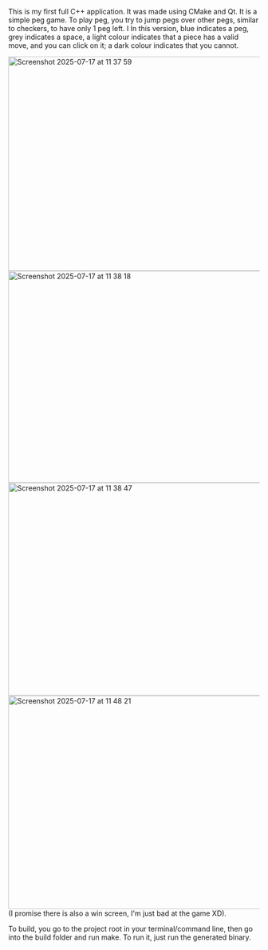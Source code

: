 This is my first full C++ application. 
It was made using CMake and Qt.
It is a simple peg game. 
To play peg, you try to jump pegs over other pegs, similar to checkers, to have only 1 peg left. I
In this version, blue indicates a peg, grey indicates a space, a light colour indicates that a piece has a valid move, and you can click on it; a dark colour indicates that you cannot.

<img width="603" height="430" alt="Screenshot 2025-07-17 at 11 37 59" src="https://github.com/user-attachments/assets/0f357621-46c3-4583-96c9-84745762b1d3" />


<img width="599" height="425" alt="Screenshot 2025-07-17 at 11 38 18" src="https://github.com/user-attachments/assets/72abe5e3-bceb-4f82-906e-13eace1797aa" />

<img width="601" height="427" alt="Screenshot 2025-07-17 at 11 38 47" src="https://github.com/user-attachments/assets/6fb14496-f064-4e15-9eee-531a6408d5a7" />

<img width="605" height="428" alt="Screenshot 2025-07-17 at 11 48 21" src="https://github.com/user-attachments/assets/de9ae923-d657-4970-8240-36f3f2381ad2" />
(I promise there is also a win screen, I'm just bad at the game XD).

To build, you go to the project root in your terminal/command line, then go into the build folder and run make. To run it, just run the generated binary.
